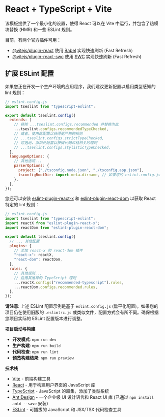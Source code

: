 # React + TypeScript + Vite

该模板提供了一个最小化的设置，使得 React 可以在 Vite 中运行，并包含了热模块替换 (HMR) 和一些 ESLint 规则。

目前，有两个官方插件可用：

- [@vitejs/plugin-react](https://github.com/vitejs/vite-plugin-react/blob/main/packages/plugin-react) 使用 [Babel](https://babeljs.io/) 实现快速刷新 (Fast Refresh)
- [@vitejs/plugin-react-swc](https://github.com/vitejs/vite-plugin-react/blob/main/packages/plugin-react-swc) 使用 [SWC](https://swc.rs/) 实现快速刷新 (Fast Refresh)

## 扩展 ESLint 配置

如果您正在开发一个生产环境的应用程序，我们建议更新配置以启用类型感知的 lint 规则：

```javascript
// eslint.config.js
import tseslint from "typescript-eslint";

export default tseslint.config({
  extends: [
    // 移除 ...tseslint.configs.recommended 并替换为此
    ...tseslint.configs.recommendedTypeChecked,
    // 或者，使用此配置以获得更严格的规则
    // ...tseslint.configs.strictTypeChecked,
    // 可选地，添加此配置以获得代码风格相关的规则
    // ...tseslint.configs.stylisticTypeChecked,
  ],
  languageOptions: {
    // 其他选项...
    parserOptions: {
      project: ["./tsconfig.node.json", "./tsconfig.app.json"],
      tsconfigRootDir: import.meta.dirname, // 如果您的 eslint.config.js 不在项目根目录，请正确设置此路径
    },
  },
});
```

您还可以安装 [eslint-plugin-react-x](https://github.com/Rel1cx/eslint-react/tree/main/packages/plugins/eslint-plugin-react-x) 和 [eslint-plugin-react-dom](https://github.com/Rel1cx/eslint-react/tree/main/packages/plugins/eslint-plugin-react-dom) 以获取 React 特定的 lint 规则：

```javascript
// eslint.config.js
import tseslint from "typescript-eslint";
import reactX from "eslint-plugin-react-x";
import reactDom from "eslint-plugin-react-dom";

export default tseslint.config({
  // ... 其他配置
  plugins: {
    // 添加 react-x 和 react-dom 插件
    "react-x": reactX,
    "react-dom": reactDom,
  },
  rules: {
    // 其他规则...
    // 启用其推荐的 TypeScript 规则
    ...reactX.configs["recommended-typescript"].rules,
    ...reactDom.configs.recommended.rules,
  },
});
```

**请注意:** 上述 ESLint 配置示例是基于 `eslint.config.js` (扁平化配置)。如果您的项目仍在使用旧版的 `.eslintrc.js` 或类似文件，配置方式会有所不同。确保根据您项目实际的 ESLint 配置版本进行调整。

**项目启动与构建**

- **开发模式**: `npm run dev`
- **生产构建**: `npm run build`
- **代码检查**: `npm run lint`
- **预览构建结果**: `npm run preview`

**技术栈**

- [Vite](https://vitejs.dev/) - 前端构建工具
- [React](https://reactjs.org/) - 用于构建用户界面的 JavaScript 库
- [TypeScript](https://www.typescriptlang.org/) - JavaScript 的超集，添加了类型系统
- [Ant Design](https://ant.design/) - 一个企业级 UI 设计语言和 React UI 库 (已通过 `npm install antd --save` 安装)
- [ESLint](https://eslint.org/) - 可插拔的 JavaScript 和 JSX/TSX 代码检查工具

